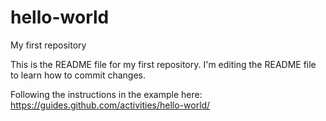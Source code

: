# hello-world
My first repository

This is the README file for my first repository.  I'm editing the README file to learn how to commit changes.

Following the instructions in the example here: https://guides.github.com/activities/hello-world/
